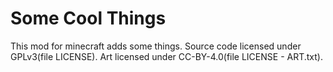 # Some Cool Things
This mod for minecraft adds some things.
Source code licensed under GPLv3(file LICENSE). Art licensed under CC-BY-4.0(file LICENSE - 
ART.txt).

